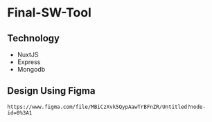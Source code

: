 # Final-SW-Tool

## Technology
- NuxtJS
- Express
- Mongodb

## Design Using Figma
```
https://www.figma.com/file/MBiCzXvk5QypAawTrBFnZR/Untitled?node-id=0%3A1
```
